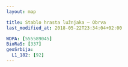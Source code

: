 ```yaml
---
layout: map

title: Stablo hrasta lužnjaka – Obrva
last_modified_at: 2018-05-22T23:34:04+02:00

WDPA: [555589045]
BioRaS: [337]
geoSrbija:
  L1_182: [92]
---
```

